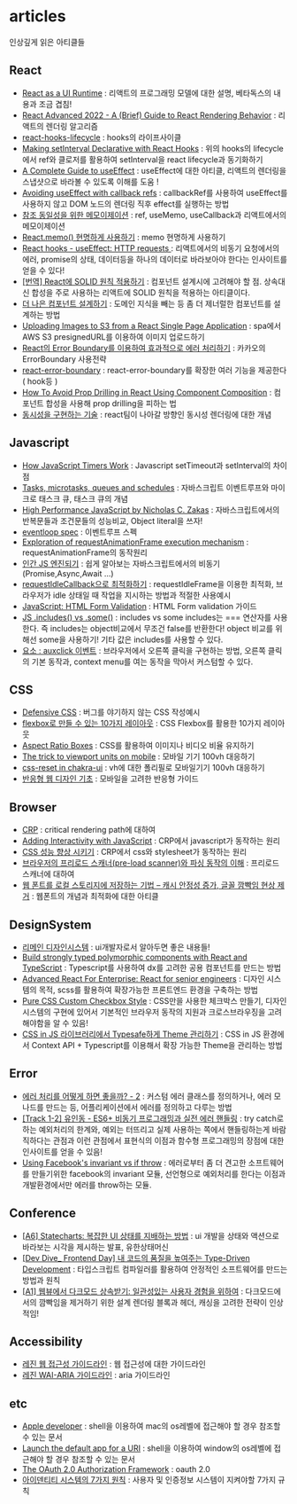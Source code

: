 # articles

인상깊게 읽은 아티클들

## React

- [React as a UI Runtime](https://overreacted.io/react-as-a-ui-runtime/) : 리액트의 프로그래밍 모델에 대한 설명, 베타독스의 내용과 조금 겹침!
- [React Advanced 2022 - A (Brief) Guide to React Rendering Behavior](https://blog.isquaredsoftware.com/2022/10/presentations-react-rendering-behavior/) : 리액트의 렌더링 알고리즘
- [react-hooks-lifecycle](https://github.com/Wavez/react-hooks-lifecycle) : hooks의 라이프사이클
- [Making setInterval Declarative with React Hooks](https://overreacted.io/making-setinterval-declarative-with-react-hooks/) : 위의 hooks의 lifecycle에서 ref와 클로저를 활용하여 setInterval을 react lifecycle과 동기화하기
- [A Complete Guide to useEffect](https://overreacted.io/a-complete-guide-to-useeffect/) : useEffect에 대한 아티클, 리액트의 렌더링을 스냅샷으로 바라볼 수 있도록 이해를 도움 !
- [Avoiding useEffect with callback refs](https://tkdodo.eu/blog/avoiding-use-effect-with-callback-refs#interacting-with-refs) : callbackRef를 사용하여 useEffect를 사용하지 않고 DOM 노드의 렌더링 직후 effect를 실행하는 방법
- [참조 동일성을 위한 메모이제이션](https://yceffort.kr/2022/04/memo-for-referential-stability-in-react#%EC%99%9C-%EB%AA%A8%EB%93%A0-%EC%BB%B4%ED%8F%AC%EB%84%8C%ED%8A%B8%EB%A5%BC-memo-%ED%95%B4%EC%95%BC-%ED%95%98%EB%8A%94%EA%B0%80) : ref, useMemo, useCallback과 리액트에서의 메모이제이션
- [React.memo() 현명하게 사용하기](https://ui.toast.com/weekly-pick/ko_20190731) : memo 현명하게 사용하기
- [React hooks - useEffect: HTTP requests ](https://im-developer.tistory.com/211) : 리액트에서의 비동기 요청에서의 에러, promise의 상태, 데이터등을 하나의 데이터로 바라보아야 한다는 인사이트를 얻을 수 있다!
- [\[번역\] React에 SOLID 원칙 적용하기](https://dev-boku.tistory.com/entry/%EB%B2%88%EC%97%AD-React%EC%97%90-SOLID-%EC%9B%90%EC%B9%99-%EC%A0%81%EC%9A%A9%ED%95%98%EA%B8%B0) : 컴포넌트 설계시에 고려해야 할 점. 상속대신 합성을 주로 사용하는 리액트에 SOLID 원칙을 적용하는 아티클이다.
- [더 나은 컴포넌트 설계하기](https://velog.io/@juno7803/%EB%8D%94-%EB%82%98%EC%9D%80-%EC%BB%B4%ED%8F%AC%EB%84%8C%ED%8A%B8-%EC%84%A4%EA%B3%84%ED%95%98%EA%B8%B0#%EC%9D%B8%ED%84%B0%ED%8E%98%EC%9D%B4%EC%8A%A4) : 도메인 지식을 빼는 등 좀 더 제너럴한 컴포넌트를 설계하는 방법
- [Uploading Images to S3 from a React Single Page Application](https://medium.com/developing-koan/uploading-images-to-s3-from-a-react-single-page-application-45a4d24af09f) : spa에서 AWS S3 presignedURL를 이용하여 이미지 업로드하기
- [React의 Error Boundary를 이용하여 효과적으로 에러 처리하기](https://fe-developers.kakaoent.com/2022/221110-error-boundary/) : 카카오의 ErrorBoundary 사용전략
- [react-error-boundary](https://www.npmjs.com/package/react-error-boundary) : react-error-boundary를 확장한 여러 기능을 제공한다( hook등 )
- [How To Avoid Prop Drilling in React Using Component Composition](https://javascript.plainenglish.io/how-to-avoid-prop-drilling-in-react-using-component-composition-c42adfcdde1b) : 컴포넌트 합성을 사용해 prop drilling을 피하는 법
- [동시성을 구현하는 기술](https://deview.kr/data/deview/session/attach/1_Inside%20React%20(%E1%84%83%E1%85%A9%E1%86%BC%E1%84%89%E1%85%B5%E1%84%89%E1%85%A5%E1%86%BC%E1%84%8B%E1%85%B3%E1%86%AF%20%E1%84%80%E1%85%AE%E1%84%92%E1%85%A7%E1%86%AB%E1%84%92%E1%85%A1%E1%84%82%E1%85%B3%E1%86%AB%20%E1%84%80%E1%85%B5%E1%84%89%E1%85%AE%E1%86%AF).pdf) : react팀이 나아갈 방향인 동시성 렌더링에 대한 개념

## Javascript

- [How JavaScript Timers Work](https://johnresig.com/blog/how-javascript-timers-work/) : Javascript setTimeout과 setInterval의 차이점
- [Tasks, microtasks, queues and schedules](https://jakearchibald.com/2015/tasks-microtasks-queues-and-schedules/) : 자바스크립트 이벤트루프와 마이크로 태스크 큐, 태스크 큐의 개념
- [High Performance JavaScript by Nicholas C. Zakas](https://www.oreilly.com/library/view/high-performance-javascript/9781449382308/ch04.html) : 자바스크립트에서의 반복문들과 조건문들의 성능비교, Object literal을 쓰자!
- [eventloop spec](https://html.spec.whatwg.org/multipage/webappapis.html#event-loops) : 이벤트루프 스펙
- [Exploration of requestAnimationFrame execution mechanism](https://segmentfault.com/a/1190000040945949/en) : requestAnimationFrame의 동작원리
- [인간 JS 엔진되기](https://youtube.com/playlist?list=PLcqDmjxt30Rt9wmSlw1u6sBYr-aZmpNB3) : 쉽게 알아보는 자바스크립트에서의 비동기(Promise,Async,Await ...)
- [requestIdleCallback으로 최적화하기](https://yceffort.kr/2021/08/requestIdlecallback) : requestIdleFrame을 이용한 최적화, 브라우저가 idle 상태일 때 작업을 지시하는 방법과 적절한 사용예시
- [JavaScript: HTML Form Validation](https://www.w3resource.com/javascript/form/javascript-form-validation.php) : HTML Form validation 가이드
- [JS .includes() vs .some()](https://d7k.medium.com/js-includes-vs-some-b3cd546a7bc3) : includes vs some includes는 === 연산자를 사용한다. 즉 includes는 object비교에서 무조건 false를 반환한다! object 비교를 위해선 some을 사용하기! 기타 값은 includes를 사용할 수 있다.
- [요소 : auxclick 이벤트](https://runebook.dev/ko/docs/dom/element/auxclick_event) : 브라우저에서 오른쪽 클릭을 구현하는 방법, 오른쪽 클릭의 기본 동작과, context menu를 여는 동작을 막아서 커스텀할 수 있다.

## CSS

- [Defensive CSS](https://defensivecss.dev/) : 버그를 야기하지 않는 CSS 작성예시
- [flexbox로 만들 수 있는 10가지 레이아웃](https://d2.naver.com/helloworld/8540176) : CSS Flexbox를 활용한 10가지 레이아웃
- [Aspect Ratio Boxes](https://css-tricks.com/aspect-ratio-boxes/) : CSS를 활용하여 이미지나 비디오 비율 유지하기
- [The trick to viewport units on mobile](https://css-tricks.com/the-trick-to-viewport-units-on-mobile/) : 모바일 기기 100vh 대응하기
- [css-reset in chakra-ui](https://github.com/chakra-ui/chakra-ui/blob/main/packages/components/css-reset/src/css-reset.tsx) : vh에 대한 폴리필로 모바일기기 100vh 대응하기
- [반응형 웹 디자인 기초](https://web.dev/responsive-web-design-basics) : 모바일을 고려한 반응형 가이드

## Browser
- [CRP](https://developer.mozilla.org/en-US/docs/Web/Performance/Critical_rendering_path) : critical rendering path에 대하여
- [Adding Interactivity with JavaScript](https://web.dev/critical-rendering-path-adding-interactivity-with-javascript/) : CRP에서 javascript가 동작하는 원리
- [CSS 성능 향상 시키기](https://yceffort.kr/2021/03/improve-css-performance) : CRP에서 css와 stylesheet가 동작하는 원리
- [브라우저의 프리로드 스캐너(pre-load scanner)와 파싱 동작의 이해](https://yceffort.kr/2022/06/preload-scanner) : 프리로드 스캐너에 대하여
- [웹 폰트를 로컬 스토리지에 저장하는 기법 – 캐시 안정성 증가, 글꼴 깜빡임 현상 제거](https://mytory.net/archives/13189) : 웹폰트의 개념과 최적화에 대한 아티클


## DesignSystem

- [리메인 디자인시스템](https://www.remain.co.kr/page/designsystem/color-wraning.php) : ui개발자로서 알아두면 좋은 내용들!
- [Build strongly typed polymorphic components with React and TypeScript](https://blog.logrocket.com/build-strongly-typed-polymorphic-components-react-typescript/) : Typescript를 사용하여 dx를 고려한 공용 컴포넌트를 만드는 방법
- [Advanced React For Enterprise: React for senior engineers](https://www.udemy.com/course/react-for-senior-engineers/) : 디자인 시스템의 목적, scss를 활용하여 확장가능한 프론트엔드 환경을 구축하는 방법
- [Pure CSS Custom Checkbox Style](https://moderncss.dev/pure-css-custom-checkbox-style/) : CSS만을 사용한 체크박스 만들기, 디자인 시스템의 구현에 있어서 기본적인 브라우저 동작의 지원과 크로스브라우징을 고려해야함을 알 수 있음!
- [CSS in JS 라이브러리에서 Typesafe하게 Theme 관리하기](https://tech.devsisters.com/posts/react-extend-theme/) : CSS in JS 환경에서 Context API + Typescript를 이용해서 확장 가능한 Theme을 관리하는 방법

## Error

- [에러 처리를 어떻게 하면 좋을까? - 2](https://www.rinae.dev/posts/how-to-handle-errors-2) : 커스텀 에러 클래스를 정의하거나, 에러 모나드를 만드는 등, 어플리케이션에서 에러를 정의하고 다루는 방법
- [\[Track 1-2\] 유인동 - ES6+ 비동기 프로그래밍과 실전 에러 핸들링](https://www.youtube.com/watch?v=o9JnT4sneAQ) : try catch로 하는 예외처리의 한계와, 예외는 터뜨리고 실제 사용하는 쪽에서 핸들링하는게 바람직하다는 관점과 이런 관점에서 표현식의 이점과 함수형 프로그래밍의 장점에 대한 인사이트를 얻을 수 있음!
- [Using Facebook's invariant vs if throw](https://stackoverflow.com/questions/39055159/using-facebooks-invariant-vs-if-throw) : 에러로부터 좀 더 견고한 소프트웨어를 만들기위한 facebook의 invariant 모듈, 선언형으로 예외처리를 한다는 이점과 개발환경에서만 에러를 throw하는 모듈. 

## Conference

- [\[A6\] Statecharts: 복잡한 UI 상태를 지배하는 방법](https://www.youtube.com/watch?v=Hv_PhrfwerQ) : ui 개발을 상태와 액션으로 바라보는 시각을 제시하는 발표, 유한상태머신
- [\[Dev Dive_ Frontend Day\] 내 코드의 품질을 높여주는 Type-Driven Development](https://www.youtube.com/watch?v=M3pMCZqPvzI&t=841s) : 타입스크립트 컴파일러를 활용하여 안정적인 소프트웨어를 만드는 방법과 원칙
- [\[A1\] 웹뷰에서 다크모드 상속받기: 일관성있는 사용자 경험을 위하여](https://www.youtube.com/watch?v=ElsZ-v4Ow08&t=1s) : 다크모드에서의 깜빡임을 제거하기 위한 설계 렌더링 블록과 헤더, 캐싱을 고려한 전략이 인상적임!


## Accessibility
- [레진 웹 접근성 가이드라인](https://github.com/lezhin/accessibility) : 웹 접근성에 대한 가이드라인
- [레진 WAI-ARIA 가이드라인](https://github.com/lezhin/accessibility/tree/master/aria) : aria 가이드라인

## etc
- [Apple developer](https://developer.apple.com/documentation/technologies) : shell을 이용하여 mac의 os레벨에 접근해야 할 경우 참조할 수 있는 문서
- [Launch the default app for a URI](https://learn.microsoft.com/en-us/windows/uwp/launch-resume/launch-default-app#standard-shell-related-uri-schemes) : shell을 이용하여 window의 os레벨에 접근해야 할 경우 참조할 수 있는 문서
- [The OAuth 2.0 Authorization Framework](https://datatracker.ietf.org/doc/html/rfc6749) : oauth 2.0
- [아이덴티티 시스템의 7가지 원칙](https://blog.cometkim.kr/posts/the-seven-laws-of-identity/) : 사용자 및 인증정보 시스템이 지켜야할 7가지 규칙
